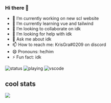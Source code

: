 ### Hi there 👋
- 🔭 I’m currently working on new scl website
- 🌱 I’m currently learning vue and tailwind
- 👯 I’m looking to collaborate on idk
- 🤔 I’m looking for help with idk
- 💬 Ask me about idk
- 📫 How to reach me: 
    KrisGra#0209 on discord
- 😄 Pronouns: he/him
- ⚡ Fun fact: idk

![status](https://dev.discordprofiles.me/badge/status/366945615059484684?simple=true)
![playing](https://dev.discordprofiles.me/badge/playing/366945615059484684)
![vscode](https://dev.discordprofiles.me/badge/vscode/366945615059484684)
<!--
**krisgrant/krisgrant** is a ✨ _special_ ✨ repository because its `README.md` (this file) appears on your GitHub profile.

Here are some ideas to get you started:

- 🔭 I’m currently working on ...
- 🌱 I’m currently learning ...
- 👯 I’m looking to collaborate on ...
- 🤔 I’m looking for help with ...
- 💬 Ask me about ...
- 📫 How to reach me: ...
- 😄 Pronouns: ...
- ⚡ Fun fact: ...
![KrisGra's GitHub stats](https://github-readme-stats.vercel.app/api?username=krisgrant&theme=vue-dark)
![Top Langs](https://github-readme-stats.vercel.app/api/top-langs/?username=krisgrant&theme=vue-dark)
-->
## cool stats
<p><img align="left" src="https://github-readme-stats.vercel.app/api?username=krisgrant&theme=vue-dark&show_icons=true&count_private=true" /></p>
<!--<img align="right" src="https://github-readme-stats.vercel.app/api/top-langs/?username=krisgrant&theme=vue-dark&count_private=true" />-->

